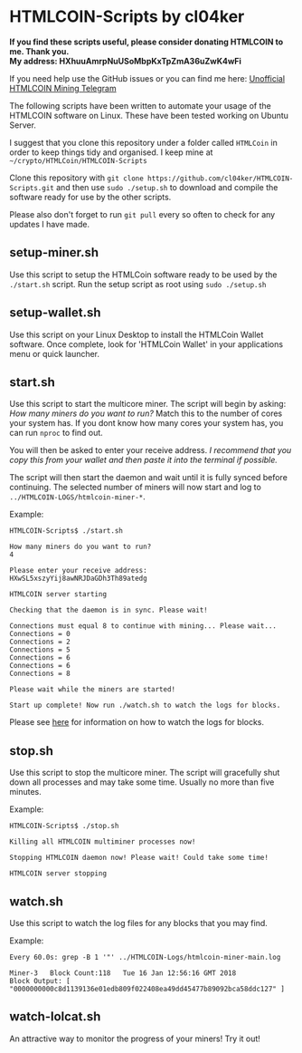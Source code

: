 # HTMLCOIN-Scripts by cl04ker

**If you find these scripts useful, please consider donating HTMLCOIN to me. Thank you.  
My address: HXhuuAmrpNuUSoMbpKxTpZmA36uZwK4wFi**

If you need help use the GitHub issues or you can find me here: [Unofficial HTMLCOIN Mining Telegram](https://t.me/joinchat/GE3Ziw0pCU5lFZvoACOJwg)

The following scripts have been written to automate your usage of the HTMLCOIN software on Linux. These have been tested working on Ubuntu Server.

I suggest that you clone this repository under a folder called ```HTMLCoin``` in order to keep things tidy and organised. I keep mine at ```~/crypto/HTMLCoin/HTMLCOIN-Scripts```

Clone this repository with ```git clone https://github.com/cl04ker/HTMLCOIN-Scripts.git``` and then use ```sudo ./setup.sh``` to download and compile the software ready for use by the other scripts.

Please also don't forget to run ```git pull``` every so often to check for any updates I have made.

## setup-miner.sh
Use this script to setup the HTMLCoin software ready to be used by the ```./start.sh``` script. Run the setup script as root using ```sudo ./setup.sh```

## setup-wallet.sh
Use this script on your Linux Desktop to install the HTMLCoin Wallet software. Once complete, look for 'HTMLCoin Wallet' in your applications menu or quick launcher.

## start.sh
Use this script to start the multicore miner. The script will begin by asking: *How many miners do you want to run?* Match this to the number of cores your system has. If you dont know how many cores your system has, you can run ```nproc``` to find out.

You will then be asked to enter your receive address. *I recommend that you copy this from your wallet and then paste it into the terminal if possible.*

The script will then start the daemon and wait until it is fully synced before continuing. The selected number of miners will now start and log to ```../HTMLCOIN-LOGS/htmlcoin-miner-*```.

Example:
~~~
HTMLCOIN-Scripts$ ./start.sh

How many miners do you want to run?
4

Please enter your receive address:
HXwSL5xszyYij8awNRJDaGDh3Th89atedg

HTMLCOIN server starting

Checking that the daemon is in sync. Please wait!

Connections must equal 8 to continue with mining... Please wait...
Connections = 0
Connections = 2
Connections = 5
Connections = 6
Connections = 6
Connections = 8

Please wait while the miners are started!

Start up complete! Now run ./watch.sh to watch the logs for blocks.
~~~

Please see [here](#watch) for information on how to watch the logs for blocks.


## stop.sh

Use this script to stop the multicore miner. The script will gracefully shut down all processes and may take some time. Usually no more than five minutes.

Example:
~~~
HTMLCOIN-Scripts$ ./stop.sh

Killing all HTMLCOIN multiminer processes now!

Stopping HTMLCOIN daemon now! Please wait! Could take some time!

HTMLCOIN server stopping
~~~


## watch.sh <a name="watch"></a>

Use this script to watch the log files for any blocks that you may find.

Example:
~~~
Every 60.0s: grep -B 1 '"' ../HTMLCOIN-Logs/htmlcoin-miner-main.log

Miner-3   Block Count:118   Tue 16 Jan 12:56:16 GMT 2018
Block Output: [   "0000000000c8d1139136e01edb809f022408ea49dd45477b89092bca58ddc127" ]
~~~

## watch-lolcat.sh

An attractive way to monitor the progress of your miners! Try it out!
